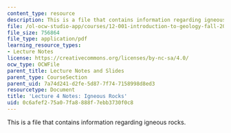 ```yaml
---
content_type: resource
description: This is a file that contains information regarding igneous rocks.
file: /ol-ocw-studio-app/courses/12-001-introduction-to-geology-fall-2013/0c6afef275a07fa8888f7ebb3730f0c8_MIT12_001F13_Lec4Notes.pdf
file_size: 756864
file_type: application/pdf
learning_resource_types:
- Lecture Notes
license: https://creativecommons.org/licenses/by-nc-sa/4.0/
ocw_type: OCWFile
parent_title: Lecture Notes and Slides
parent_type: CourseSection
parent_uid: 7a74d241-d2fe-5d87-7f74-7158998d8ed3
resourcetype: Document
title: 'Lecture 4 Notes: Igneous Rocks'
uid: 0c6afef2-75a0-7fa8-888f-7ebb3730f0c8
---
```

This is a file that contains information regarding igneous rocks.